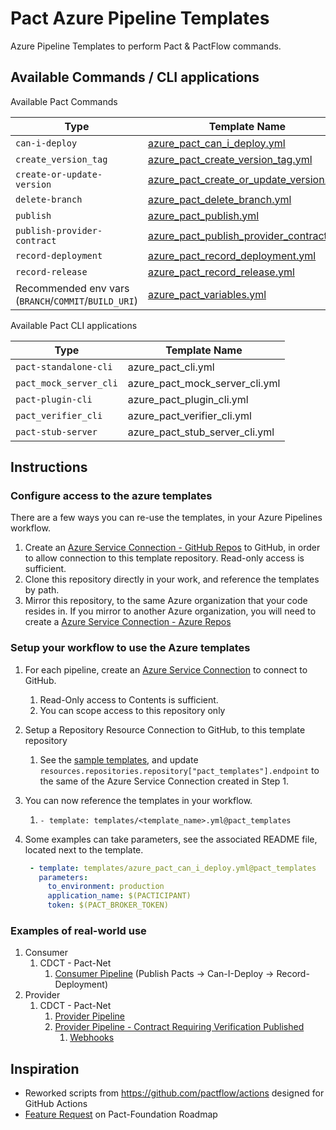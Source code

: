 # Pact Azure Pipeline Templates

Azure Pipeline Templates to perform Pact & PactFlow commands.

## Available Commands / CLI applications

Available Pact Commands

| Type | Template Name |
| ---- | ------------- |
| `can-i-deploy` |[azure_pact_can_i_deploy.yml](./templates/azure_pact_can_i_deploy.yml)|
| `create_version_tag` |[azure_pact_create_version_tag.yml](./templates/azure_pact_create_version_tag.yml)|
| `create-or-update-version` |[azure_pact_create_or_update_version.yml](./templates/azure_pact_create_or_update_version.yml)|
| `delete-branch` |[azure_pact_delete_branch.yml](./templates/azure_pact_delete_branch.yml)|
| `publish` |[azure_pact_publish.yml](./templates/azure_pact_publish.yml)|
| `publish-provider-contract` |[azure_pact_publish_provider_contract.yml](./templates/azure_pact_publish_provider_contract.yml)|
| `record-deployment` |[azure_pact_record_deployment.yml](./templates/azure_pact_record_deployment.yml)|
| `record-release` |[azure_pact_record_release.yml](./templates/azure_pact_record_release.yml)|
| Recommended env vars (`BRANCH`/`COMMIT`/`BUILD_URI`) |[azure_pact_variables.yml](./templates/azure_pact_variables.yml)|

Available Pact CLI applications

| Type | Template Name |
| ---- | ------------- |
| `pact-standalone-cli` |azure_pact_cli.yml|
| `pact_mock_server_cli` |azure_pact_mock_server_cli.yml|
| `pact-plugin-cli` |azure_pact_plugin_cli.yml|
| `pact_verifier_cli` |azure_pact_verifier_cli.yml|
| `pact-stub-server` |azure_pact_stub_server_cli.yml|

## Instructions

### Configure access to the azure templates

There are a few ways you can re-use the templates, in your Azure Pipelines workflow.

1. Create an [Azure Service Connection - GitHub Repos](https://learn.microsoft.com/en-us/azure/devops/pipelines/library/service-endpoints?view=azure-devops#github-service-connection) to GitHub, in order to allow connection to this template repository. Read-only access is sufficient.
2. Clone this repository directly in your work, and reference the templates by path.
3. Mirror this repository, to the same Azure organization that your code resides in. If you mirror to another Azure organization, you will need to create a [Azure Service Connection - Azure Repos](https://learn.microsoft.com/en-us/azure/devops/pipelines/library/service-endpoints?view=azure-devops#azure-repos)

### Setup your workflow to use the Azure templates

1. For each pipeline, create an [Azure Service Connection](https://learn.microsoft.com/en-us/azure/devops/pipelines/library/service-endpoints?view=azure-devops#create-a-service-connection) to connect to GitHub.
   1. Read-Only access to Contents is sufficient.
   2. You can scope access to this repository only
2. Setup a Repository Resource Connection to GitHub, to this template repository
   1. See the [sample templates](./samples/templates), and update `resources.repositories.repository["pact_templates"].endpoint` to the same of the Azure Service Connection created in Step 1.
3. You can now reference the templates in your workflow.
   1. `- template: templates/<template_name>.yml@pact_templates`
4. Some examples can take parameters, see the associated README file, located next to the template.

     ```yml
      - template: templates/azure_pact_can_i_deploy.yml@pact_templates
        parameters:
          to_environment: production
          application_name: $(PACTICIPANT)
          token: $(PACT_BROKER_TOKEN)
    ```

### Examples of real-world use

1. Consumer
   1. CDCT - Pact-Net
      1. [Consumer Pipeline](https://github.com/YOU54F/example-consumer-dotnet/blob/master/azure-pipelines.yml) (Publish Pacts -> Can-I-Deploy -> Record-Deployment)
2. Provider
   1. CDCT - Pact-Net
      1. [Provider Pipeline](https://github.com/YOU54F/example-provider-dotnet/blob/master/azure-pipelines.yml)
      2. [Provider Pipeline - Contract Requiring Verification Published](https://github.com/YOU54F/example-provider-dotnet/blob/master/azure-pipelines-contract_requiring_verification_published.yml)
         1. [Webhooks](./webhooks/azure-pipelines-contract_requiring_verification_published-webhook.md)

## Inspiration

- Reworked scripts from https://github.com/pactflow/actions designed for GitHub Actions
- [Feature Request](https://github.com/pact-foundation/roadmap/issues/114) on Pact-Foundation Roadmap
